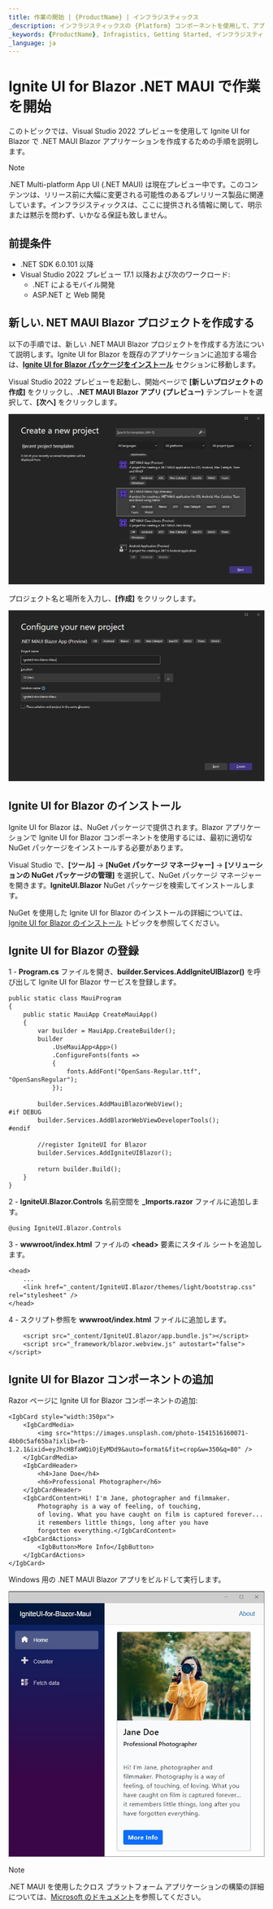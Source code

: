 ```yaml
---
title: 作業の開始 | {ProductName} | インフラジスティックス
_description: インフラジスティックスの {Platform} コンポーネントを使用して、アプリを作成し、世界最速の仮想化されたリアルタイムの {Platform} データ グリッドとストリーミング ファイナンシャルおよびビジネス チャートを使用して、データの視覚化を向上させます。
_keywords: {ProductName}, Infragistics, Getting Started, インフラジスティックス, 作業の開始
_language: ja
---
```

# Ignite UI for Blazor .NET MAUI で作業を開始

このトピックでは、Visual Studio 2022 プレビューを使用して Ignite UI for Blazor で .NET MAUI Blazor アプリケーションを作成するための手順を説明します。

> [!NOTE]
> .NET Multi-platform App UI (.NET MAUI) は現在プレビュー中です。このコンテンツは、リリース前に大幅に変更される可能性のあるプレリリース製品に関連しています。インフラジスティックスは、ここに提供される情報に関して、明示または黙示を問わず、いかなる保証も致しません。

## 前提条件

* .NET SDK 6.0.101 以降
* Visual Studio 2022 プレビュー 17.1 以降および次のワークロード:
    - .NET によるモバイル開発
    - ASP.NET と Web 開発

## 新しい. NET MAUI Blazor プロジェクトを作成する
以下の手順では、新しい .NET MAUI Blazor プロジェクトを作成する方法について説明します。Ignite UI for Blazor を既存のアプリケーションに追加する場合は、[**Ignite UI for Blazor パッケージをインストール**](#ignite-ui-for-blazor-のインストール) セクションに移動します。

Visual Studio 2022 プレビューを起動し、開始ページで **[新しいプロジェクトの作成]** をクリックし、**.NET MAUI Blazor アプリ (プレビュー)** テンプレートを選択して、**[次へ]** をクリックします。

<img src="../images/general/new-blazor-project-maui.jpg" />

プロジェクト名と場所を入力し、**[作成]** をクリックします。

<img src="../images/general/new-blazor-project-configure-maui.jpg" />

## Ignite UI for Blazor のインストール

Ignite UI for Blazor は、NuGet パッケージで提供されます。Blazor アプリケーションで Ignite UI for Blazor コンポーネントを使用するには、最初に適切な NuGet パッケージをインストールする必要があります。

Visual Studio で、**[ツール]** → **[NuGet パッケージ マネージャー]** → **[ソリューションの NuGet パッケージの管理]** を選択して、NuGet パッケージ マネージャーを開きます。**IgniteUI.Blazor** NuGet パッケージを検索してインストールします。

NuGet を使用した Ignite UI for Blazor のインストールの詳細については、[Ignite UI for Blazor のインストール](general-installing-blazor.md) トピックを参照してください。

## Ignite UI for Blazor の登録

1 - **Program.cs** ファイルを開き、**builder.Services.AddIgniteUIBlazor()** を呼び出して Ignite UI for Blazor サービスを登録します。

```
public static class MauiProgram
{
	public static MauiApp CreateMauiApp()
	{
		var builder = MauiApp.CreateBuilder();
		builder
			.UseMauiApp<App>()
			.ConfigureFonts(fonts =>
			{
				fonts.AddFont("OpenSans-Regular.ttf", "OpenSansRegular");
			});

		builder.Services.AddMauiBlazorWebView();
#if DEBUG
		builder.Services.AddBlazorWebViewDeveloperTools();
#endif

        //register IgniteUI for Blazor
		builder.Services.AddIgniteUIBlazor();

		return builder.Build();
	}
}
```

2 - **IgniteUI.Blazor.Controls** 名前空間を **_Imports.razor** ファイルに追加します。

```razor
@using IgniteUI.Blazor.Controls
```

3 - **wwwroot/index.html** ファイルの **<head\>** 要素にスタイル シートを追加します。

```razor
<head>
    ...
    <link href="_content/IgniteUI.Blazor/themes/light/bootstrap.css" rel="stylesheet" />
</head>
```

4 - スクリプト参照を **wwwroot/index.html** ファイルに追加します。

```razor
	<script src="_content/IgniteUI.Blazor/app.bundle.js"></script>
	<script src="_framework/blazor.webview.js" autostart="false"></script>
```

## Ignite UI for Blazor コンポーネントの追加

Razor ページに Ignite UI for Blazor コンポーネントの追加:

```razor
<IgbCard style="width:350px">
    <IgbCardMedia>
        <img src="https://images.unsplash.com/photo-1541516160071-4bb0c5af65ba?ixlib=rb-1.2.1&ixid=eyJhcHBfaWQiOjEyMDd9&auto=format&fit=crop&w=350&q=80" />
    </IgbCardMedia>
    <IgbCardHeader>
        <h4>Jane Doe</h4>
        <h6>Professional Photographer</h6>
    </IgbCardHeader>
    <IgbCardContent>Hi! I'm Jane, photographer and filmmaker.
        Photography is a way of feeling, of touching,
        of loving. What you have caught on film is captured forever...
        it remembers little things, long after you have
        forgotten everything.</IgbCardContent>
    <IgbCardActions>
        <IgbButton>More Info</IgbButton>
    </IgbCardActions>
</IgbCard>
```

Windows 用の .NET MAUI Blazor アプリをビルドして実行します。

<img src="../images/general/getting-started-blazor-card-windows.jpg" />

> [!NOTE]
> .NET MAUI を使用したクロス プラットフォーム アプリケーションの構築の詳細については、[Microsoft のドキュメント](https://docs.microsoft.com/ja-jp/dotnet/maui/get-started/first-app?pivots=devices-android)を参照してください。